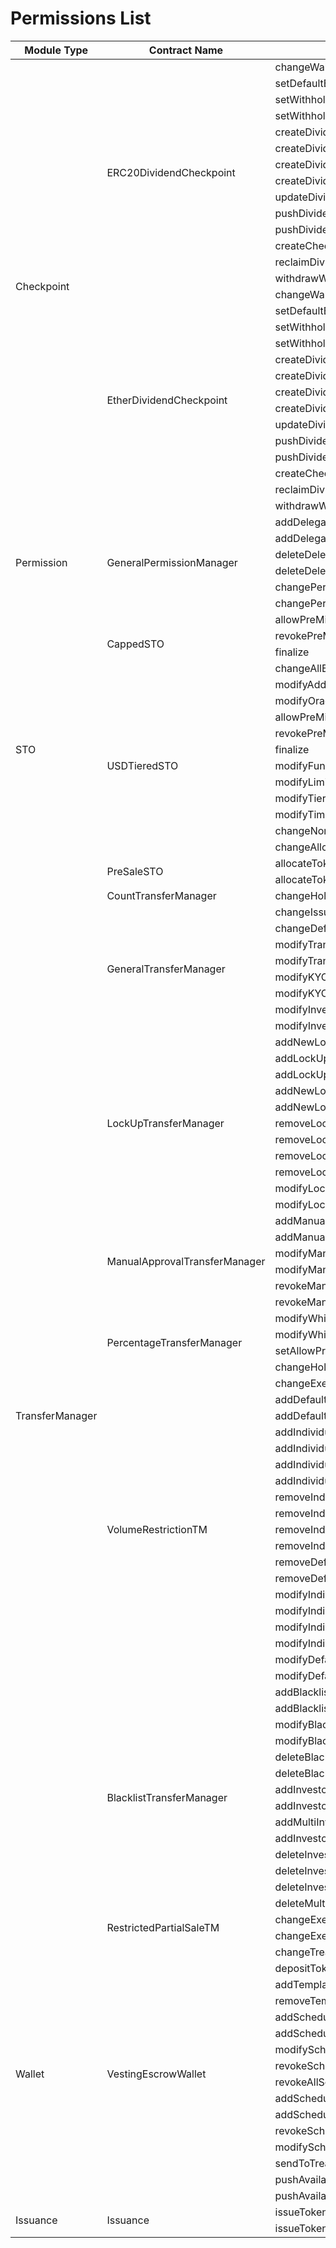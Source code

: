 # Permissions List

<table>
    <thead>
        <tr>
            <th>Module Type</th>
            <th>Contract Name</th>
            <th>Function</th>
            <th>Current Permissions</th>
        </tr>
    </thead>
    <tbody>
        <tr>
            <td rowspan="28">Checkpoint</td>
            <td rowspan="14">ERC20DividendCheckpoint</td>
            <td rowspan="1">changeWallet</td>
            <td rowspan="1">onlyOwner</td>
        </tr>
        <tr>
            <td rowspan="1">setDefaultExcluded</td>
            <td rowspan="8">withPerm(ADMIN)</td>
        </tr>
        <tr>
            <td rowspan="1">setWithholding</td>
        </tr>
        <tr>
            <td rowspan="1">setWithholdingFixed</td>
        </tr>
        <tr>
            <td rowspan="1">createDividend</td>
        </tr>
        <tr>
            <td rowspan="1">createDividendWithCheckpoint</td>
        </tr>
        <tr>
            <td rowspan="1">createDividendWithExclusions</td>
        </tr>
        <tr>
            <td rowspan="1">createDividendWithCheckpointAndExclusions</td>
        </tr>
        <tr>
            <td rowspan="1">updateDividendDates</td>
        </tr>
        <tr>
            <td rowspan="1">pushDividendPayment</td>
            <td rowspan="5">withPerm(OPERATOR)</td>
        </tr>
        <tr>
            <td rowspan="1">pushDividendPaymentToAddresses</td>
        </tr>
        <tr>
            <td rowspan="1">createCheckpoint</td>
        </tr>
        <tr>
            <td rowspan="1">reclaimDividend</td>
        </tr>
        <tr>
            <td rowspan="1">withdrawWithholding</td>
        </tr>
        <tr>
            <td rowspan="14">EtherDividendCheckpoint</td>
            <td rowspan="1">changeWallet</td>
            <td rowspan="1">onlyOwner</td>
        </tr>
        <tr>
            <td rowspan="1">setDefaultExcluded</td>
            <td rowspan="8">withPerm(ADMIN)</td>
        </tr>
        <tr>
            <td rowspan="1">setWithholding</td>
        </tr>
        <tr>
            <td rowspan="1">setWithholdingFixed</td>
        </tr>
        <tr>
            <td rowspan="1">createDividend</td>
        </tr>
        <tr>
            <td rowspan="1">createDividendWithCheckpoint</td>
        </tr>
        <tr>
            <td rowspan="1">createDividendWithExclusions</td>
        </tr>
        <tr>
            <td rowspan="1">createDividendWithCheckpointAndExclusions</td>
        </tr>
        <tr>
            <td rowspan="1">updateDividendDates</td>
        </tr>
        <tr>
            <td rowspan="1">pushDividendPayment</td>
            <td rowspan="5">withPerm(OPERATOR)</td>
        </tr>
        <tr>
            <td rowspan="1">pushDividendPaymentToAddresses</td>
        </tr>
        <tr>
            <td rowspan="1">createCheckpoint</td>
        </tr>
        <tr>
            <td rowspan="1">reclaimDividend</td>
        </tr>
        <tr>
            <td rowspan="1">withdrawWithholding</td>
        </tr>
        <tr>
            <td rowspan="6">Permission</td>
            <td rowspan="6">GeneralPermissionManager</td>
            <td rowspan="1">addDelegate</td>
            <td rowspan="9">withPerm(ADMIN)</td>
        </tr>
        <tr>
            <td rowspan="1">addDelegateMulti</td>
        </tr>
        <tr>
            <td rowspan="1">deleteDelegate</td>
        </tr>
        <tr>
            <td rowspan="1">deleteDelegateMulti</td>
        </tr>
        <tr>
            <td rowspan="1">changePermission</td>
        </tr>
        <tr>
            <td rowspan="1">changePermissionMulti</td>
        </tr>
        <tr>
            <td rowspan="17">STO</td>
            <td rowspan="4">CappedSTO</td>
            <td rowspan="1">allowPreMinting</td>
        </tr>
        <tr>
            <td rowspan="1">revokePreMintingFlag</td>
        </tr>
        <tr>
            <td rowspan="1">finalize</td>
        </tr>
        <tr>
            <td rowspan="1">changeAllBeneficialInvestments</td>
            <td rowspan="1">withPerm(OPERATOR)</td>
        </tr>
        <tr>
            <td rowspan="11">USDTieredSTO</td>
            <td rowspan="1">modifyAddresses</td>
            <td rowspan="2">onlyOwner</td>
        </tr>
        <tr>
            <td rowspan="1">modifyOracles</td>
        </tr>
        <tr>
            <td rowspan="1">allowPreMinting</td>
            <td rowspan="3">withPerm(ADMIN)</td>
        </tr>
        <tr>
            <td rowspan="1">revokePreMintingFlag</td>
        </tr>
        <tr>
            <td rowspan="1">finalize</td>
        </tr>
        <tr>
            <td rowspan="1">modifyFunding</td>
            <td rowspan="6">withPerm(OPERATOR)</td>
        </tr>
        <tr>
            <td rowspan="1">modifyLimits</td>
        </tr>
        <tr>
            <td rowspan="1">modifyTiers</td>
        </tr>
        <tr>
            <td rowspan="1">modifyTimes</td>
        </tr>
        <tr>
            <td rowspan="1">changeNonAccreditedLimit</td>
        </tr>
        <tr>
            <td rowspan="1">changeAllowBeneficialInvestments</td>
        </tr>
        <tr>
            <td rowspan="2">PreSaleSTO</td>
            <td rowspan="1">allocateTokens</td>
            <td rowspan="65">withPerm(ADMIN)</td>
        </tr>
        <tr>
            <td rowspan="1">allocateTokensMulti</td>
        </tr>
        <tr>
            <td rowspan="65">TransferManager</td>
            <td rowspan="1">CountTransferManager</td>
            <td rowspan="1">changeHolderCount</td>
        </tr>
        <tr>
            <td rowspan="8">GeneralTransferManager</td>
            <td rowspan="1">changeIssuanceAddress</td>
        </tr>
        <tr>
            <td rowspan="1">changeDefaults</td>
        </tr>
        <tr>
            <td rowspan="1">modifyTransferRequirements</td>
        </tr>
        <tr>
            <td rowspan="1">modifyTransferRequirementsMulti</td>
        </tr>
        <tr>
            <td rowspan="1">modifyKYCData</td>
        </tr>
        <tr>
            <td rowspan="1">modifyKYCDataMulti</td>
        </tr>
        <tr>
            <td rowspan="1">modifyInvestorFlag</td>
        </tr>
        <tr>
            <td rowspan="1">modifyInvestorFlagMulti</td>
        </tr>
        <tr>
            <td rowspan="11">LockUpTransferManager</td>
            <td rowspan="1">addNewLockUpTypeMulti</td>
        </tr>
        <tr>
            <td rowspan="1">addLockUpByName</td>
        </tr>
        <tr>
            <td rowspan="1">addLockUpByNameMulti</td>
        </tr>
        <tr>
            <td rowspan="1">addNewLockUpToUser</td>
        </tr>
        <tr>
            <td rowspan="1">addNewLockUpToUserMulti</td>
        </tr>
        <tr>
            <td rowspan="1">removeLockUpFromUser</td>
        </tr>
        <tr>
            <td rowspan="1">removeLockUpFromUserMulti</td>
        </tr>
        <tr>
            <td rowspan="1">removeLockupType</td>
        </tr>
        <tr>
            <td rowspan="1">removeLockupTypeMulti</td>
        </tr>
        <tr>
            <td rowspan="1">modifyLockUpType</td>
        </tr>
        <tr>
            <td rowspan="1">modifyLockUpTypeMulti</td>
        </tr>
        <tr>
            <td rowspan="6">ManualApprovalTransferManager</td>
            <td rowspan="1">addManualApproval</td>
        </tr>
        <tr>
            <td rowspan="1">addManualApprovalMulti</td>
        </tr>
        <tr>
            <td rowspan="1">modifyManualApproval</td>
        </tr>
        <tr>
            <td rowspan="1">modifyManualApprovalMulti</td>
        </tr>
        <tr>
            <td rowspan="1">revokeManualApproval</td>
        </tr>
        <tr>
            <td rowspan="1">revokeManualApprovalMulti</td>
        </tr>
        <tr>
            <td rowspan="4">PercentageTransferManager</td>
            <td rowspan="1">modifyWhitelist</td>
        </tr>
        <tr>
            <td rowspan="1">modifyWhitelistMulti</td>
        </tr>
        <tr>
            <td rowspan="1">setAllowPrimaryIssuance</td>
        </tr>
        <tr>
            <td rowspan="1">changeHolderPercentage</td>
        </tr>
        <tr>
            <td rowspan="19">VolumeRestrictionTM</td>
            <td rowspan="1">changeExemptWalletList</td>
        </tr>
        <tr>
            <td rowspan="1">addDefaultRestriction</td>
        </tr>
        <tr>
            <td rowspan="1">addDefaultDailyRestriction</td>
        </tr>
        <tr>
            <td rowspan="1">addIndividualRestriction</td>
        </tr>
        <tr>
            <td rowspan="1">addIndividualRestrictionMulti</td>
        </tr>
        <tr>
            <td rowspan="1">addIndividualDailyRestriction</td>
        </tr>
        <tr>
            <td rowspan="1">addIndividualDailyRestrictionMulti</td>
        </tr>
        <tr>
            <td rowspan="1">removeIndividualRestriction</td>
        </tr>
        <tr>
            <td rowspan="1">removeIndividualRestrictionMulti</td>
        </tr>
        <tr>
            <td rowspan="1">removeIndividualDailyRestriction</td>
        </tr>
        <tr>
            <td rowspan="1">removeIndividualDailyRestrictionMulti</td>
        </tr>
        <tr>
            <td rowspan="1">removeDefaultDailyRestriction</td>
        </tr>
        <tr>
            <td rowspan="1">removeDefaultRestriction</td>
        </tr>
        <tr>
            <td rowspan="1">modifyIndividualRestriction</td>
        </tr>
        <tr>
            <td rowspan="1">modifyIndividualRestrictionMulti</td>
        </tr>
        <tr>
            <td rowspan="1">modifyIndividualDailyRestriction</td>
        </tr>
        <tr>
            <td rowspan="1">modifyIndividualDailyRestrictionMulti</td>
        </tr>
        <tr>
            <td rowspan="1">modifyDefaultRestriction</td>
        </tr>
        <tr>
            <td rowspan="1">modifyDefaultDailyRestriction</td>
        </tr>
        <tr>
            <td rowspan="14">BlacklistTransferManager</td>
            <td rowspan="1">addBlacklistType</td>
        </tr>
        <tr>
            <td rowspan="1">addBlacklistTypeMulti</td>
        </tr>
        <tr>
            <td rowspan="1">modifyBlacklistType</td>
        </tr>
        <tr>
            <td rowspan="1">modifyBlacklistTypeMulti</td>
        </tr>
        <tr>
            <td rowspan="1">deleteBlacklistType</td>
        </tr>
        <tr>
            <td rowspan="1">deleteBlacklistTypeMulti</td>
        </tr>
        <tr>
            <td rowspan="1">addInvestorToBlacklist</td>
        </tr>
        <tr>
            <td rowspan="1">addInvestorToBlacklistMulti</td>
        </tr>
        <tr>
            <td rowspan="1">addMultiInvestorToBlacklistMulti</td>
        </tr>
        <tr>
            <td rowspan="1">addInvestorToNewBlacklist</td>
        </tr>
        <tr>
            <td rowspan="1">deleteInvestorFromAllBlacklist</td>
        </tr>
        <tr>
            <td rowspan="1">deleteInvestorFromAllBlacklistMulti</td>
        </tr>
        <tr>
            <td rowspan="1">deleteInvestorFromBlacklist</td>
        </tr>
        <tr>
            <td rowspan="1">deleteMultiInvestorsFromBlacklistMulti</td>
        </tr>
        <tr>
            <td rowspan="2">RestrictedPartialSaleTM</td>
            <td rowspan="1">changeExemptWalletList</td>
            <td rowspan="2">withPerm(OPERATOR)</td>
        </tr>
        <tr>
            <td rowspan="1">changeExemptWalletListMulti</td>
        </tr>
        <tr>
            <td rowspan="16">Wallet</td>
            <td rowspan="16">VestingEscrowWallet</td>
            <td rowspan="1">changeTreasuryWallet</td>
            <td rowspan="1">onlyOwner</td>
        </tr>
        <tr>
            <td rowspan="1">depositTokens</td>
            <td rowspan="12">withPerm(ADMIN)</td>
        </tr>
        <tr>
            <td rowspan="1">addTemplate</td>
        </tr>
        <tr>
            <td rowspan="1">removeTemplate</td>
        </tr>
        <tr>
            <td rowspan="1">addSchedule</td>
        </tr>
        <tr>
            <td rowspan="1">addScheduleFromTemplate</td>
        </tr>
        <tr>
            <td rowspan="1">modifySchedule</td>
        </tr>
        <tr>
            <td rowspan="1">revokeSchedule</td>
        </tr>
        <tr>
            <td rowspan="1">revokeAllSchedules</td>
        </tr>
        <tr>
            <td rowspan="1">addScheduleMulti</td>
        </tr>
        <tr>
            <td rowspan="1">addScheduleFromTemplateMulti</td>
        </tr>
        <tr>
            <td rowspan="1">revokeSchedulesMulti</td>
        </tr>
        <tr>
            <td rowspan="1">modifyScheduleMulti</td>
        </tr>
        <tr>
            <td rowspan="1">sendToTreasury</td>
            <td rowspan="3">withPerm(OPERATOR)</td>
        </tr>
        <tr>
            <td rowspan="1">pushAvailableTokens</td>
        </tr>
        <tr>
            <td rowspan="1">pushAvailableTokensMulti</td>
        </tr>
        <tr>
            <td rowspan="2">Issuance</td>
            <td rowspan="2">Issuance</td>
            <td rowspan="1">issueTokens</td>
            <td rowspan="2">withPerm(ADMIN)</td>
        </tr>
        <tr>
            <td rowspan="1">issueTokensMulti</td>
        </tr>
    </tbody>
</table>
